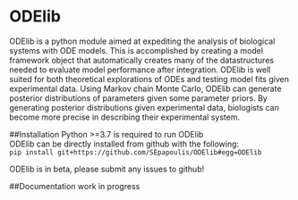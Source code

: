 ODElib
=======
ODElib is a python module aimed at expediting the analysis of biological systems with ODE models. This is accomplished by creating a model framework object that automatically creates many of the datastructures needed to evaluate model performance after integration. ODElib is well suited for both theoretical explorations of ODEs and testing model fits given experimental data. Using Markov chain Monte Carlo, ODElib can generate posterior distributions of parameters given some parameter priors. By generating posterior distributions given experimental data, biologists can become more precise in describing their experimental system.  




##Installation
Python >=3.7 is required to run ODElib  
ODElib can be directly installed from github with the following:  
`pip install git+https://github.com/SEpapoulis/ODElib#egg=ODElib`  

ODElib is in beta, please submit any issues to github!  

##Documentation
work in progress


